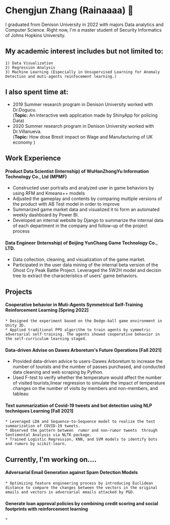 # Chengjun Zhang (Rainaaaa) 👋

I graduated from Denison University in 2022 with majors Data analytics and Computer Science. Right now, I'm a master student of Security Informatics of Johns Hopkins University.

## My academic interest includes but not limited to:
    1) Data Visualization
    2) Regression Analysis
    3) Machine Learning (Especially in Unsupervised Learning for Anomaly Detection and muti-agents reinfocement learning.)

## I also spent time at:
   * 2019 Summer research program in Denison University worked with Dr.Dogucu.  
   (**Topic:** An interactive web application made by ShinyApp for policing Data)
   * 2020 Summer research program in Denison University worked with Dr.Villanueva.  
   (**Topic:** How dose Brexit impact on Wage and Manufacturing of UK economy )
   
## Work Experience
   #### Product Data Scientist (Internship) of WuHanZhongYu Information Technology Co., Ltd (MPMF)
   *  Constructed user portraits and analyzed user in game behaviors by using RFM and Kmeans++ models  
   *  Adjusted the gameplay and contents by comparing multiple versions of the product with AB Test model in order to improve 
   *  Summarized game market data and visualized it to form an automated weekly dashboard by Power BI.
   *  Developed an internal website by Django to summarize the internal data of each department in the company and follow-up of the project process
   
   #### Data Engineer (Internship) of Beijing YunChang Game Technology Co., LTD.
   * Data collection, cleaning, and visualization of the game market. 
   * Participated in the user data mining of the internal beta version of the Ghost Cry Peak Battle Project. Leveraged the 5W2H model and decisin tree to extract the characteristics of users’ game behaviors. 

## Projects
#### Cooperative behavior in Muti-Agents Symmetrical Self-Training Reinforcement Learning [Spring 2022]
    * Designed the experiment based on the Dodge-ball game environment in Unity 3D.
    * Applied traditional PPO algorithm to train agents by symmetric adversarial self-training. The agents showed cooperative behavior in the self-curriculum learning staged. 

#### Data-driven Advise on Dawes Arboretum's Future Operations [Fall 2021]  
   * Provided data-driven advice to users-Dawes Arboretum to increase the number of tourists and the number of passes purchased, and conducted data cleaning and web scraping by Python.  
   * Used F-test to verify whether the temperature would affect the number of visited tourists,linear regression to simulate the impact of temperature changes on the number of visits by members and non-members, and tableau 

#### Text summarization of Covid-19 tweets and bot detection using NLP techniques Learning [Fall 2021]
    * Leveraged LDA and Sequence-to-Sequence model to realize the text summarization of COVID-19 tweets.
    * Observed the pattern between  rumor and non-rumor tweets  through Sentimental Analysis via NLTK package.
    * Trained Logistic Regression, KNN, and SVM models to identify bots and rumors by scikit-learn. 
 
    
## Currently, I'm working on....
#### Adversarial Email Generation against Spam Detection Models 
    * Optimizing feature engineering process by introducing Euclidean distance to compare the changes between the vectors in the original emails and vectors in adversarial emails attacked by PGD.
    
#### Generate loan approval policies by combining credit scoring and social footprints with reinforcement learning
    * 

